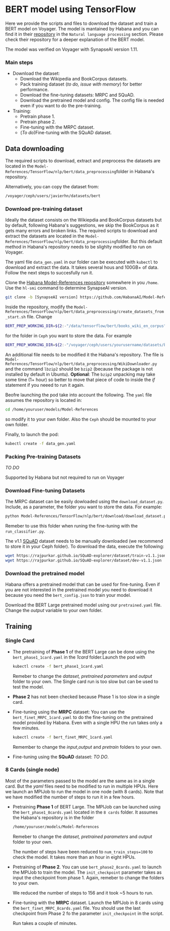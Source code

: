 # BERT model using TensorFlow
Here we provide the scripts and files to download the dataset and train a BERT model on Voyager. The model is mantained by Habana and you can find it in their [repository](https://github.com/HabanaAI/Model-References) in the `Natural language processing` section. Please check their repository for a deeper explanation of the BERT model.

The model was verified on Voyager with SynapseAI version 1.11.

### Main steps
- Download the dataset:
  - Download the Wikipedia and BookCorpus datasets.
  - Pack training dataset (*to do, issue with memory*) for better performance.
  - Download the fine-tuning datasets: MRPC and SQuAD.
  - Download the pretrained model and config. The config file is needed even if you want to do the pre-training.
- Training:
  - Pretrain phase 1.
  - Pretrain phase 2.
  - Fine-tuning with the MRPC dataset.
  - (*To do*)Fine-tuning with the SQuAD dataset.

## Data downloading
The required scripts to download, extract and preprocess the datasets are located in the `Model-References/TensorFlow/nlp/bert/data_preprocessing`folder in Habana's repository.

Alternatively, you can copy the dataset from:

```bash
/voyager/ceph/users/javierhn/datasets/bert
```

### Download pre-training dataset

Ideally the dataset consists on the Wikiepdia and BookCorpus datasets but by default, following Habana's suggestions, we skip the BookCorpus as it gets many errors and broken links. The required scripts to download and extract the datasets are located in the `Model-References/TensorFlow/nlp/bert/data_preprocessing`folder. But this default method in Habana's repository needs to be slighlty modified to run on Voyager.

The yaml file `data_gen.yaml` in our folder can be executed with `kubectl` to download and extract the data. It takes several hous and 100GB+ of data. Follow the next steps to succesfully run it.

Clone the [Habana Model-References repository](https://github.com/HabanaAI/Model-References) somewhere in you `/home`. Use the `hl-smi` command to determine SynapseAI version.

```bash
git clone -b [SynapseAI version] https://github.com/HabanaAI/Model-References
```
Inside the repository, modify the  `Model-References/TensorFlow/nlp/bert/data_preprocessing/create_datasets_from_start.sh` file. Change
```bash
BERT_PREP_WORKING_DIR=${2:-"/data/tensorflow/bert/books_wiki_en_corpus"}  
```
for the folder in `Ceph` you want to store the data. For example
```bash
BERT_PREP_WORKING_DIR=${2:-"/voyager/ceph/users/yourusername/datasets/bert/books_wiki_en_corpus"
``` 

An additional file needs to be modified it the Habana's repository. The file is `Model-References/TensorFlow/nlp/bert/data_preprocessing/WikiDownloader.py` and the command `lbzip2` should be `bzip2` (because the package is not installed by default in Ubuntu). **Optional**: The `bzip2` unpacking may take some time (1+ hour) so better to move that piece of code to inside the *if* statement if you neeed to run it again.


Beofre launching the pod take into account the following. The `yaml` file assumes the repository is located in:
```bash
cd /home/youruser/models/Model-References
```
so modify it to your own folder. Also the `Ceph` should be mounted to your own folder.

Finally, to launch the pod:

```bash
kubectl create -f data_gen.yaml 
```

### Packing Pre-training Datasets
*TO DO*

Supported by Habana but not required to run on Voyager


### Download Fine-tuning Datasets

The MRPC dataset can be easily dowloaded using the `download_dataset.py`. Include, as a parameter, the folder you want to store the data. For example:
``` bash
python Model-References/TensorFlow/nlp/bert/download/download_dataset.py /voyager/ceph/users/youruser/datasets/bert/MRPC
```
Remeber to use this folder when runing the fine-tuning with the `run_classifier.py`.

The v1.1 [SQuAD](https://rajpurkar.github.io/SQuAD-explorer/) dataset needs to be manually downloaded (we recommend to store it in your Ceph folder). To download the data, execute the following:

```bash
wget https://rajpurkar.github.io/SQuAD-explorer/dataset/train-v1.1.json
wget https://rajpurkar.github.io/SQuAD-explorer/dataset/dev-v1.1.json
```

### Download the pretrained model
Habana offers a pretrained model that can be used for fine-tuning. Even if you are not interested in the pretrained model you need to download it because you need the `bert_config.json` to train your model.

Download the BERT Large pretrained model using our `pretrained.yaml` file. Change the *output* variable to your own folder.

## Training
### Single Card

- The pretraining of **Phase 1** of the BERT Large can be done using the `bert_phase1_1card.yaml` in the *1card* folder.Launch the pod with
  ```bash
  kubectl create -f bert_phase1_1card.yaml
  ```   
  Remeber to change the *dataset, pretrained parameters* and *output* folder to your own. The Single card run is too slow but can be used to test the model.

- **Phase 2** has not been checked because Phase 1 is too slow in a single card.

- Fine-tuning using the **MRPC** dataset:
  You can use the `bert_finet_MRPC_1card.yaml` to do the fine-tuning on the pretrained model provided by Habana. Even with a single HPU the run takes only a few minutes.
  ```bash
  kubectl create -f bert_finet_MRPC_1card.yaml 
  ```
  Remember to change the *input*,*output* and *pretrain* folders to your own.

- Fine-tuning using the **SQuAD** dataset:
  *TO DO*. 

### 8 Cards (single node)

Most of the parameters passed to the model are the same as in a single card. But the *yaml* files need to be modified to run in multiple HPUs. Here we launch an MPIJob to run the model in one node (with 8 cards). Note that we have modified the number of steps to run it in a few hours.

- Pretraining **Phase 1** of BERT Large. The MPIJob can be launched using the `bert_phase1_8cards.yaml` located in the `8 cards` folder. It assumes the Habana's repository is in the folder
  ```bash
  /home/youruser/models/Model-References
  ``` 
  Remeber to change the *dataset, pretrained parameters* and *output* folder to your own.

  The number of steps have been reduced to `num_train_steps=100` to check the model. It takes more than an hour in eight HPUs.

- Pretraining of **Phase 2**. You can use `bert_phase2_8cards.yaml` to launch the MPIJob to train the model. The `init_checkpoint` parameter takes as input the checkpoint from phase 1. Again, remeber to change the folders to your own.

  We reduced the number of steps to 156 and it took ~5 hours to run.

- Fine-tuning with the **MRPC** dataset. Launch the MPIJob in 8 cards using the `bert_finet_MRPC_8cards.yaml` file. You should use the last checkpoint from Phase 2 fo the parameter `init_checkpoint` in the script.

  Run takes a couple of minutes.     
